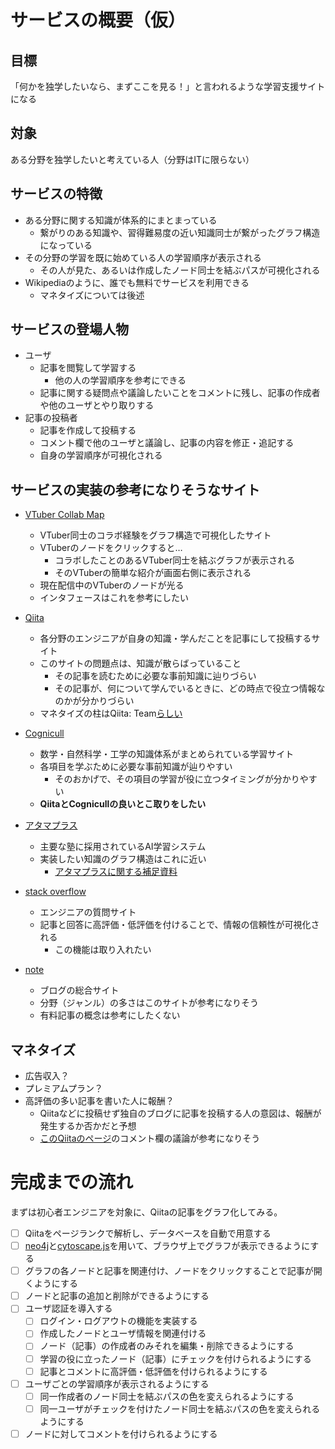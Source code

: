 # サービスの概要（仮）

## 目標

「何かを独学したいなら、まずここを見る！」と言われるような学習支援サイトになる

## 対象

ある分野を独学したいと考えている人（分野はITに限らない）

## サービスの特徴

- ある分野に関する知識が体系的にまとまっている
    - 繋がりのある知識や、習得難易度の近い知識同士が繋がったグラフ構造になっている
- その分野の学習を既に始めている人の学習順序が表示される
    - その人が見た、あるいは作成したノード同士を結ぶパスが可視化される
- Wikipediaのように、誰でも無料でサービスを利用できる
    - マネタイズについては後述

## サービスの登場人物

- ユーザ
    - 記事を閲覧して学習する
        - 他の人の学習順序を参考にできる
    - 記事に関する疑問点や議論したいことをコメントに残し、記事の作成者や他のユーザとやり取りする
- 記事の投稿者
    - 記事を作成して投稿する
    - コメント欄で他のユーザと議論し、記事の内容を修正・追記する
    - 自身の学習順序が可視化される

## サービスの実装の参考になりそうなサイト

- [VTuber Collab Map](https://vchama.xyz/)
    - VTuber同士のコラボ経験をグラフ構造で可視化したサイト
    - VTuberのノードをクリックすると…
        - コラボしたことのあるVTuber同士を結ぶグラフが表示される
        - そのVTuberの簡単な紹介が画面右側に表示される
    - 現在配信中のVTuberのノードが光る
    - インタフェースはこれを参考にしたい

- [Qiita](https://qiita.com/)
    - 各分野のエンジニアが自身の知識・学んだことを記事にして投稿するサイト
    - このサイトの問題点は、知識が散らばっていること
        - その記事を読むために必要な事前知識に辿りづらい
        - その記事が、何について学んでいるときに、どの時点で役立つ情報なのかが分かりづらい
    - マネタイズの柱はQiita: Team[らしい](https://www.sbbit.jp/article/cont1/32877#:~:text=Qiita%E3%81%AF%E3%81%A9%E3%81%AE%E3%82%88%E3%81%86%E3%81%AB%E3%83%9E%E3%83%8D%E3%82%BF%E3%82%A4%E3%82%BA%E3%81%97%E3%81%A6%E3%81%84%E3%82%8B%E3%81%AE%E3%81%8B,-%E2%94%80%E2%94%80%E3%82%B5%E3%83%BC%E3%83%93%E3%82%B9&text=%E6%B5%B7%E9%87%8E%E6%B0%8F%EF%BC%9A%E3%83%9E%E3%83%8D%E3%82%BF%E3%82%A4%E3%82%BA%E3%81%AE%E6%9F%B1,%E3%81%AAQiita%E3%81%A8%E3%81%84%E3%81%86%E3%82%A4%E3%83%A1%E3%83%BC%E3%82%B8%E3%81%A7%E3%81%99%E3%80%82)

- [Cognicull](https://cognicull.com/ja)
    - 数学・自然科学・工学の知識体系がまとめられている学習サイト
    - 各項目を学ぶために必要な事前知識が辿りやすい
        - そのおかげで、その項目の学習が役に立つタイミングが分かりやすい
    - **QiitaとCognicullの良いとこ取りをしたい**

- [アタマプラス](https://www.atama.plus/)
    - 主要な塾に採用されているAI学習システム
    - 実装したい知識のグラフ構造はこれに近い
        - [アタマプラスに関する補足資料](https://startup-unicorn.com/atama-plus/)

- [stack overflow](https://ja.stackoverflow.com/)
    - エンジニアの質問サイト
    - 記事と回答に高評価・低評価を付けることで、情報の信頼性が可視化される
        - この機能は取り入れたい

- [note](https://note.com/)
    - ブログの総合サイト
    - 分野（ジャンル）の多さはこのサイトが参考になりそう
    - 有料記事の概念は参考にしたくない

## マネタイズ

- 広告収入？
- プレミアムプラン？
- 高評価の多い記事を書いた人に報酬？
    - Qiitaなどに投稿せず独自のブログに記事を投稿する人の意図は、報酬が発生するか否かだと予想
    - [このQiitaのページ](https://qiita.com/HiromuMasuda0228/items/aa3729882cb59fda9838)のコメント欄の議論が参考になりそう

# 完成までの流れ

まずは初心者エンジニアを対象に、Qiitaの記事をグラフ化してみる。

- [ ] Qiitaをページランクで解析し、データベースを自動で用意する
- [ ] [neo4j](https://neo4j.com/)と[cytoscape.js](https://js.cytoscape.org/)を用いて、ブラウザ上でグラフが表示できるようにする
- [ ] グラフの各ノードと記事を関連付け、ノードをクリックすることで記事が開くようにする
- [ ] ノードと記事の追加と削除ができるようにする
- [ ] ユーザ認証を導入する
    - [ ] ログイン・ログアウトの機能を実装する
    - [ ] 作成したノードとユーザ情報を関連付ける
    - [ ] ノード（記事）の作成者のみそれを編集・削除できるようにする
    - [ ] 学習の役に立ったノード（記事）にチェックを付けられるようにする
    - [ ] 記事とコメントに高評価・低評価を付けられるようにする
- [ ] ユーザごとの学習順序が表示されるようにする
    - [ ] 同一作成者のノード同士を結ぶパスの色を変えられるようにする
    - [ ] 同一ユーザがチェックを付けたノード同士を結ぶパスの色を変えられるようにする
- [ ] ノードに対してコメントを付けられるようにする